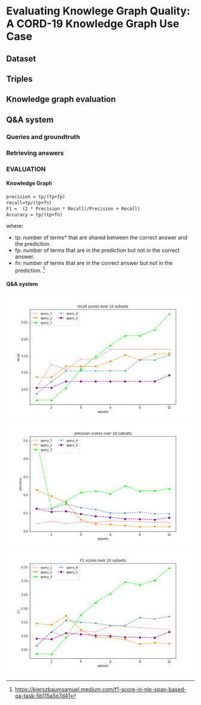 # Evaluating Knowlege Graph Quality: A CORD-19 Knowledge Graph Use Case

## Dataset

## Triples

## Knowledge graph evaluation

## Q&A system
### Queries and groundtruth
### Retrieving answers
### EVALUATION
#### Knowledge Graph
```
precision = tp/(tp+fp)	
recall=tp/(tp+fn)	
F1 =  (2 * Precision * Recall)/Precision + Recall)	
Accuracy = tp/(tp+fn)	
```

where:
- tp: number of terms* that are shared between the correct answer and the prediction.
- fp: number of terms that are in the prediction but not in the correct answer.
- fn: number of terms that are in the correct answer but not in the prediction. [^1]
[^1]: https://kierszbaumsamuel.medium.com/f1-score-in-nlp-span-based-qa-task-5b115a5e7d41

#### Q&A system
![alt text](https://github.com/HuyenNguyenHelen/CORD-19-KG/blob/master/Evaluation/result/recall.png)
![alt text](https://github.com/HuyenNguyenHelen/CORD-19-KG/blob/master/Evaluation/result/precision.png)
![alt text](https://github.com/HuyenNguyenHelen/CORD-19-KG/blob/master/Evaluation/result/F1.png)



